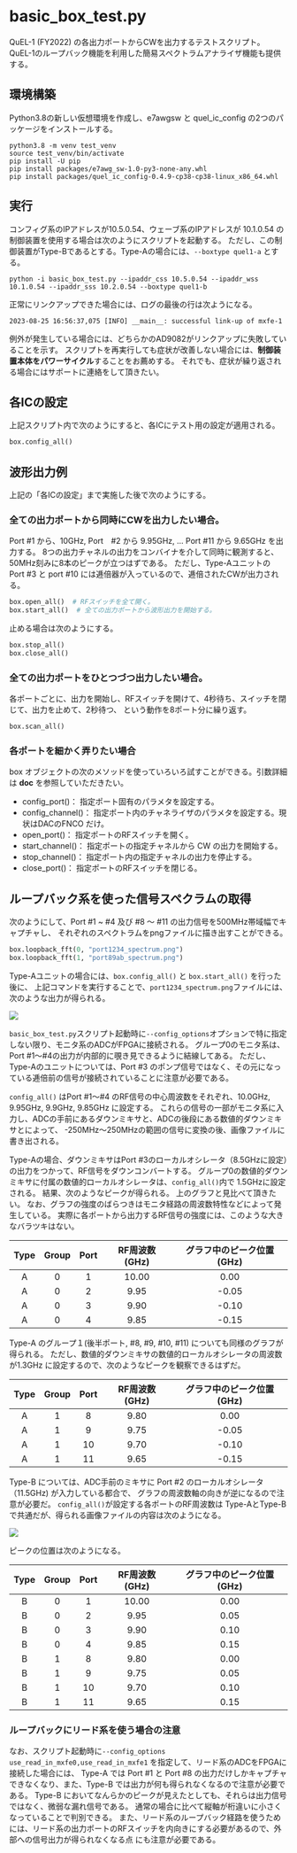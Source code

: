 # basic_box_test.py

QuEL-1 (FY2022) の各出力ポートからCWを出力するテストスクリプト。
QuEL-1のループバック機能を利用した簡易スペクトラムアナライザ機能も提供する。

## 環境構築
Python3.8の新しい仮想環境を作成し、e7awgsw と quel_ic_config の2つのパッケージをインストールする。
```shell
python3.8 -m venv test_venv
source test_venv/bin/activate
pip install -U pip
pip install packages/e7awg_sw-1.0-py3-none-any.whl
pip install packages/quel_ic_config-0.4.9-cp38-cp38-linux_x86_64.whl
```

## 実行
コンフィグ系のIPアドレスが10.5.0.54、ウェーブ系のIPアドレスが 10.1.0.54 の制御装置を使用する場合は次のようにスクリプトを起動する。
ただし、この制御装置がType-Bであるとする。Type-Aの場合には、`--boxtype quel1-a` とする。

```shell
python -i basic_box_test.py --ipaddr_css 10.5.0.54 --ipaddr_wss 10.1.0.54 --ipaddr_sss 10.2.0.54 --boxtype quel1-b
```

正常にリンクアップできた場合には、ログの最後の行は次ようになる。
```text
2023-08-25 16:56:37,075 [INFO] __main__: successful link-up of mxfe-1
```

例外が発生している場合には、どちらかのAD9082がリンクアップに失敗していることを示す。
スクリプトを再実行しても症状が改善しない場合には、**制御装置本体をパワーサイクル**することをお薦めする。
それでも、症状が繰り返される場合にはサポートに連絡をして頂きたい。


## 各ICの設定
上記スクリプト内で次のようにすると、各ICにテスト用の設定が適用される。
```python
box.config_all()
```

## 波形出力例
上記の「各ICの設定」まで実施した後で次のようにする。

### 全ての出力ポートから同時にCWを出力したい場合。
Port #1 から、10GHz, Port　#2 から 9.95GHz, ... Port #11 から 9.65GHz を出力する。
8つの出力チャネルの出力をコンバイナを介して同時に観測すると、50MHz刻みに8本のピークが立つはずである。
ただし、Type-Aユニットの Port #3 と port #10 には逓倍器が入っているので、逓倍されたCWが出力される。

```python
box.open_all()  # RFスイッチを全て開く。
box.start_all()  # 全ての出力ポートから波形出力を開始する。
```

止める場合は次のようにする。
```python
box.stop_all()
box.close_all()
```

### 全ての出力ポートをひとつづつ出力したい場合。
各ポートごとに、出力を開始し、RFスイッチを開けて、4秒待ち、スイッチを閉じて、出力を止めて、2秒待つ、
という動作を8ポート分に繰り返す。
```python
box.scan_all()
```

### 各ポートを細かく弄りたい場合
box オブジェクトの次のメソッドを使っていろいろ試すことができる。引数詳細は __doc__ を参照していただきたい。

- config_port()： 指定ポート固有のパラメタを設定する。
- config_channel()： 指定ポート内のチャネライザのパラメタを設定する。現状はDACのFNCO だけ。
- open_port()： 指定ポートのRFスイッチを開く。
- start_channel()： 指定ポートの指定チャネルから CW の出力を開始する。
- stop_channel()： 指定ポート内の指定チャネルの出力を停止する。
- close_port()： 指定ポートのRFスイッチを閉じる。


## ループバック系を使った信号スペクラムの取得
次のようにして、Port #1 ~ #4 及び #8 〜 #11 の出力信号を500MHz帯域幅でキャプチャし、
それぞれのスペクトラムをpngファイルに描き出すことができる。
```python
box.loopback_fft(0, "port1234_spectrum.png")
box.loopback_fft(1, "port89ab_spectrum.png")
```

Type-Aユニットの場合には、`box.config_all()` と `box.start_all()` を行った後に、
上記コマンドを実行することで、`port1234_spectrum.png`ファイルには、次のような出力が得られる。

![](doc/type-a_mxfe-0.png)

`basic_box_test.py`スクリプト起動時に`--config_options`オプションで特に指定しない限り、モニタ系のADCがFPGAに接続される。
グループ0のモニタ系は、Port #1〜#4の出力が内部的に覗き見できるように結線してある。
ただし、Type-Aのユニットについては、Port #3 のポンプ信号ではなく、その元になっている逓倍前の信号が接続されていることに注意が必要である。

`config_all()` はPort #1〜#4 のRF信号の中心周波数をそれぞれ、10.0GHz, 9.95GHz, 9.9GHz, 9.85GHz に設定する。
これらの信号の一部がモニタ系に入力し、ADCの手前にあるダウンミキサと、ADCの後段にある数値的ダウンミキサとによって、
-250MHz〜250MHzの範囲の信号に変換の後、画像ファイルに書き出される。

Type-Aの場合、ダウンミキサはPort #3のローカルオシレータ（8.5GHzに設定）の出力をつかって、RF信号をダウンコンバートする。
グループ0の数値的ダウンミキサに付属の数値的ローカルオシレータは、`config_all()`内で 1.5GHzに設定される。
結果、次のようなピークが得られる。
上のグラフと見比べて頂きたい。
なお、グラフの強度のばらつきはモニタ経路の周波数特性などによって発生している。
実際に各ポートから出力するRF信号の強度には、このような大きなバラツキはない。

| Type | Group | Port | RF周波数 (GHz) | グラフ中のピーク位置 (GHz) |
|:----:|:-----:|:----:|:-----------:|:----------------:|
|  A   |   0   |  1   |    10.00    |       0.00       |
|  A   |   0   |  2   |    9.95     |      -0.05       |
|  A   |   0   |  3   |    9.90     |      -0.10       |
|  A   |   0   |  4   |    9.85     |      -0.15       |

Type-A のグループ１(後半ポート, #8, #9, #10, #11) についても同様のグラフが得られる。
ただし、数値的ダウンミキサの数値的ローカルオシレータの周波数が1.3GHz に設定するので、次のようなピークを観察できるはずだ。

| Type | Group | Port | RF周波数 (GHz) | グラフ中のピーク位置 (GHz) |
|:----:|:-----:|:----:|:-----------:|:----------------:|
|  A   |   1   |  8   |    9.80     |       0.00       |
|  A   |   1   |  9   |    9.75     |      -0.05       |
|  A   |   1   |  10  |    9.70     |      -0.10       |
|  A   |   1   |  11  |    9.65     |      -0.15       |


Type-B については、ADC手前のミキサに Port #2 のローカルオシレータ（11.5GHz) が入力している都合で、
グラフの周波数軸の向きが逆になるので注意が必要だ。
`config_all()`が設定する各ポートのRF周波数は Type-AとType-Bで共通だが、得られる画像ファイルの内容は次のようになる。

![](doc/type-b_mxfe-0.png)

ピークの位置は次のようになる。

| Type | Group | Port | RF周波数 (GHz) | グラフ中のピーク位置 (GHz) |
|:----:|:-----:|:----:|:-----------:|:----------------:|
|  B   |   0   |  1   |    10.00    |       0.00       |
|  B   |   0   |  2   |    9.95     |       0.05       |
|  B   |   0   |  3   |    9.90     |       0.10       |
|  B   |   0   |  4   |    9.85     |       0.15       |
|  B   |   1   |  8   |    9.80     |       0.00       |
|  B   |   1   |  9   |    9.75     |       0.05       |
|  B   |   1   |  10  |    9.70     |       0.10       |
|  B   |   1   |  11  |    9.65     |       0.15       |

### ループバックにリード系を使う場合の注意
なお、スクリプト起動時に`--config_options use_read_in_mxfe0,use_read_in_mxfe1` を指定して、リード系のADCをFPGAに接続した場合には、
Type-A では Port #1 と Port #8 の出力だけしかキャプチャできなくなり、また、Type-B では出力が何も得られなくなるので注意が必要である。
Type-B においてなんらかのピークが見えたとしても、それらは出力信号ではなく、微弱な漏れ信号である。
通常の場合に比べて縦軸が桁違いに小さくなっていることで判別できる。
また、リード系のループバック経路を使うためには、リード系の出力ポートのRFスイッチを内向きにする必要があるので、外部への信号出力が得られなくなる点
にも注意が必要である。
